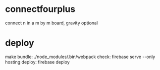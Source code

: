 # connectfourplus
connect n in a m by m board, gravity optional

 # deploy
 make bundle: ./node_modules/.bin/webpack
 check: firebase serve --only hosting 
 deploy: firebase deploy
